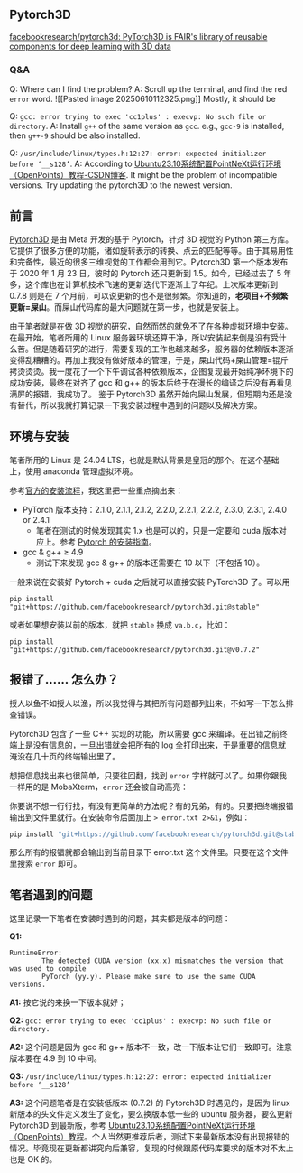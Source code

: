 ## Pytorch3D
[facebookresearch/pytorch3d: PyTorch3D is FAIR's library of reusable components for deep learning with 3D data](https://github.com/facebookresearch/pytorch3d)
### Q&A

Q: Where can I find the problem?
A: Scroll up the terminal, and find the red `error` word.
![[Pasted image 20250610112325.png]]
Mostly, it should be 

Q: `gcc: error trying to exec 'cc1plus' : execvp: No such file or directory`.
A: Install `g++` of the same version as `gcc`. e.g., `gcc-9` is installed, then `g++-9` should be also installed.

Q: `/usr/include/linux/types.h:12:27: error: expected initializer before ‘__s128’`.
A: According to [Ubuntu23.10系统配置PointNeXt运行环境（OpenPoints）教程-CSDN博客](https://blog.csdn.net/weixin_45413193/article/details/136723799). It might be the problem of incompatible versions. Try updating the pytorch3D to the newest version.

## 前言

[Pytorch3D](https://github.com/facebookresearch/pytorch3d) 是由 Meta 开发的基于 Pytorch，针对 3D 视觉的 Python 第三方库。它提供了很多方便的功能，诸如旋转表示的转换、点云的匹配等等。由于其易用性和完备性，最近的很多三维视觉的工作都会用到它。Pytorch3D 第一个版本发布于 2020 年 1 月 23 日，彼时的 Pytorch 还只更新到 1.5。如今，已经过去了 5 年多，这个库也在计算机技术飞速的更新迭代下逐渐上了年纪。上次版本更新到 0.7.8 则是在 7 个月前，可以说更新的也不是很频繁。你知道的，**老项目+不频繁更新=屎山**。而屎山代码库的最大问题就在第一步，也就是安装上。

由于笔者就是在做 3D 视觉的研究，自然而然的就免不了在各种虚拟环境中安装。在最开始，笔者所用的 Linux 服务器环境还算干净，所以安装起来倒是没有受什么苦。但是随着研究的进行，需要复现的工作也越来越多，服务器的依赖版本逐渐变得乱糟糟的。再加上我没有做好版本的管理，于是，屎山代码+屎山管理=锟斤拷烫烫烫。我一度花了一个下午调试各种依赖版本，企图复现最开始纯净环境下的成功安装，最终在对齐了 gcc 和 g++ 的版本后终于在漫长的编译之后没有再看见满屏的报错，我成功了。
鉴于 Pytorch3D 虽然开始向屎山发展，但短期内还是没有替代，所以我就打算记录一下我安装过程中遇到的问题以及解决方案。
## 环境与安装
笔者所用的 Linux 是 24.04 LTS，也就是默认背景是皇冠的那个。在这个基础上，使用 anaconda 管理虚拟环境。

参考[官方的安装流程](https://github.com/facebookresearch/pytorch3d/blob/main/INSTALL.md)，我这里把一些重点摘出来：

* PyTorch 版本支持：2.1.0, 2.1.1, 2.1.2, 2.2.0, 2.2.1, 2.2.2, 2.3.0, 2.3.1, 2.4.0 or 2.4.1
	* 笔者在测试的时候发现其实 1.x 也是可以的，只是一定要和 cuda 版本对应上。参考 [Pytorch 的安装指南](https://pytorch.org/get-started/previous-versions/)。
* gcc & g++ $\geq$ 4.9
	* 测试下来发现 gcc & g++ 的版本还需要在 10 以下（不包括 10）。
	
一般来说在安装好 Pytorch + cuda 之后就可以直接安装 PyTorch3D 了。可以用
```shell
pip install "git+https://github.com/facebookresearch/pytorch3d.git@stable"
```
或者如果想安装以前的版本，就把 `stable` 换成 `va.b.c`，比如：
```shell
pip install "git+https://github.com/facebookresearch/pytorch3d.git@v0.7.2"
```

## 报错了…… 怎么办？
授人以鱼不如授人以渔，所以我觉得与其把所有问题都列出来，不如写一下怎么排查错误。

Pytorch3D 包含了一些 C++ 实现的功能，所以需要 gcc 来编译。在出错之前终端上是没有信息的，一旦出错就会把所有的 log 全打印出来，于是重要的信息就淹没在几十页的终端输出里了。

想把信息找出来也很简单，只要往回翻，找到 `error` 字样就可以了。如果你跟我一样用的是 MobaXterm，`error` 还会被自动高亮：



你要说不想一行行找，有没有更简单的方法呢？有的兄弟，有的。只要把终端报错输出到文件里就行。在安装命令后面加上 `> error.txt 2>&1`，例如：
```python
pip install "git+https://github.com/facebookresearch/pytorch3d.git@stable" > error.txt 2>&1
```
那么所有的报错就都会输出到当前目录下 error.txt 这个文件里。只要在这个文件里搜索 `error` 即可。
## 笔者遇到的问题
这里记录一下笔者在安装时遇到的问题，其实都是版本的问题：

**Q1:**
```
RuntimeError:
		The detected CUDA version (xx.x) mismatches the version that was used to compile
		PyTorch (yy.y). Please make sure to use the same CUDA versions.
```

**A1:** 按它说的来换一下版本就好；

**Q2:** ```gcc: error trying to exec 'cc1plus' : execvp: No such file or directory.```

**A2:** 这个问题是因为 gcc 和 g++ 版本不一致，改一下版本让它们一致即可。注意版本要在 4.9 到 10 中间。

**Q3:** ```/usr/include/linux/types.h:12:27: error: expected initializer before ‘__s128’```

**A3:** 这个问题笔者是在安装低版本 (0.7.2) 的 Pytorch3D 时遇见的，是因为 linux 新版本的头文件定义发生了变化，要么换版本低一些的 ubuntu 服务器，要么更新 Pytorch3D 到最新版，参考 [Ubuntu23.10系统配置PointNeXt运行环境（OpenPoints）教程](https://blog.csdn.net/weixin_45413193/article/details/136723799)。个人当然更推荐后者，测试下来最新版本没有出现报错的情况。毕竟现在更新都讲究向后兼容，复现的时候跟原代码库要求的版本对不太上也是 OK 的。